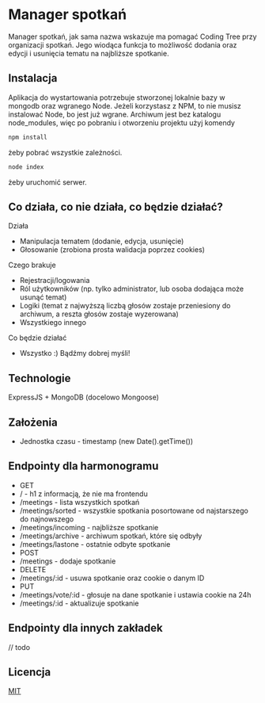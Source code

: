 # Manager spotkań

Manager spotkań, jak sama nazwa wskazuje ma pomagać Coding Tree przy organizacji spotkań. Jego wiodąca funkcja to możliwość dodania oraz edycji i usunięcia tematu na najbliższe spotkanie.

## Instalacja

Aplikacja do wystartowania potrzebuje stworzonej lokalnie bazy w mongodb oraz wgranego Node. Jeżeli korzystasz z NPM, to nie musisz instalować Node, bo jest już wgrane. Archiwum jest bez katalogu node_modules, więc po pobraniu i otworzeniu projektu użyj komendy

```bash
npm install
```
żeby pobrać wszystkie zależności. 

```bash
node index
```
żeby uruchomić serwer.

## Co działa, co nie działa, co będzie działać?

Działa

* Manipulacja tematem (dodanie, edycja, usunięcie)
* Głosowanie (zrobiona prosta walidacja poprzez cookies)

Czego brakuje
* Rejestracji/logowania
* Ról użytkowników (np. tylko administrator, lub osoba dodająca może usunąć temat)
* Logiki (temat z najwyższą liczbą głosów zostaje przeniesiony do archiwum, a reszta głosów zostaje wyzerowana)
* Wszystkiego innego

Co będzie działać
* Wszystko :) Bądźmy dobrej myśli!


## Technologie

ExpressJS + MongoDB (docelowo Mongoose)

## Założenia

- Jednostka czasu - timestamp (new Date().getTime())

## Endpointy dla harmonogramu
- GET
- / - h1 z informacją, że nie ma frontendu
- /meetings - lista wszystkich spotkań
- /meetings/sorted - wszystkie spotkania posortowane od najstarszego do najnowszego
- /meetings/incoming - najbliższe spotkanie
- /meetings/archive - archiwum spotkań, które się odbyły
- /meetings/lastone - ostatnie odbyte spotkanie
- POST
- /meetings - dodaje spotkanie
- DELETE
- /meetings/:id - usuwa spotkanie oraz cookie o danym ID
- PUT
- /meetings/vote/:id - głosuje na dane spotkanie i ustawia cookie na 24h
- /meetings/:id - aktualizuje spotkanie
## Endpointy dla innych zakładek
// todo

## Licencja
[MIT](https://choosealicense.com/licenses/mit/)